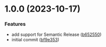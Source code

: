 # 1.0.0 (2023-10-17)


### Features

* add support for Semantic Release ([b652550](https://github.com/amalv/apollo-server-lambda-postgres/commit/b65255041cf20450df1182755d279a466efbf319))
* initial commit ([bf9e353](https://github.com/amalv/apollo-server-lambda-postgres/commit/bf9e353cde233be0e39879af656d3959bec9299a))
